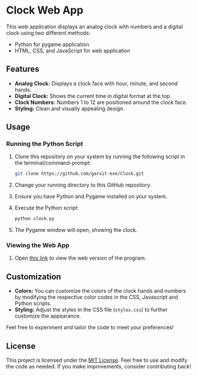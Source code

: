 # Clock Web App

This web application displays an analog clock with numbers and a digital clock using two different methods:
- Python for pygame application
- HTML, CSS, and JavaScript for web application

## Features

- **Analog Clock:** Displays a clock face with hour, minute, and second hands.
- **Digital Clock:** Shows the current time in digital format at the top.
- **Clock Numbers:** Numbers 1 to 12 are positioned around the clock face.
- **Styling:** Clean and visually appealing design.

## Usage

### Running the Python Script

1. Clone this repository on your system by running the following script in the terminal/command-prompt:

    ```bash
    git clone https://github.com/garvit-exe/Clock.git
    ```

2. Change your running directory to this GitHub repository.
3. Ensure you have Python and Pygame installed on your system.
4. Execute the Python script:

    ```bash
    python clock.py
    ```

5. The Pygame window will open, showing the clock.

### Viewing the Web App

1. Open [this link](https://garvit-exe.github.io/Clock/) to view the web version of the program.

## Customization

- **Colors:** You can customize the colors of the clock hands and numbers by modifying the respective color codes in the CSS, Javascript and Python scripts.
- **Styling:** Adjust the styles in the CSS file (`styles.css`) to further customize the appearance.

Feel free to experiment and tailor the code to meet your preferences!

## License

This project is licensed under the [MIT License](LICENSE). Feel free to use and modify the code as needed. If you make improvements, consider contributing back!
